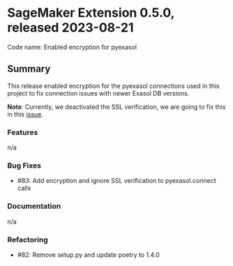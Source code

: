 # SageMaker Extension 0.5.0, released 2023-08-21

Code name: Enabled encryption for pyexasol

## Summary

This release enabled encryption for the pyexasol connections used in this project 
to fix connection issues with newer Exasol DB versions.

**Note**: Currently, we deactivated the SSL verification, we are going to fix this in this [issue](https://github.com/exasol/sagemaker-extension/issues/86). 

### Features

n/a
  
### Bug Fixes

  - #83: Add encryption and ignore SSL verification to pyexasol.connect calls
  
### Documentation

n/a
  
### Refactoring

  - #82: Remove setup.py and update poetry to 1.4.0 
  
